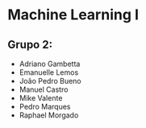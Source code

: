 # Machine Learning I
## Grupo 2:
- Adriano Gambetta 
- Emanuelle Lemos
- João Pedro Bueno
- Manuel Castro
- Mike Valente
- Pedro Marques
- Raphael Morgado

